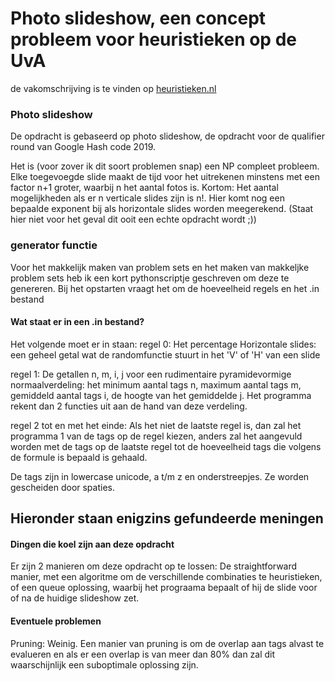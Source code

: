 # Photo slideshow, een concept probleem voor heuristieken op de UvA 

de vakomschrijving is te vinden op [heuristieken.nl](heuristieken.nl)

### Photo slideshow
De opdracht is gebaseerd op photo slideshow, de opdracht voor de qualifier round van Google Hash code 2019.

Het is (voor zover ik dit soort problemen snap) een NP compleet probleem. Elke toegevoegde slide maakt de tijd voor het uitrekenen minstens met een factor n+1 groter, waarbij n het aantal fotos is. Kortom: Het aantal mogelijkheden als er n verticale slides zijn is n!. Hier komt nog een bepaalde exponent bij als horizontale slides worden meegerekend. (Staat hier niet voor het geval dit ooit een echte opdracht wordt ;))

### generator functie
Voor het makkelijk maken van problem sets en het maken van makkeljke problem sets heb ik een kort pythonscriptje geschreven om deze te genereren. Bij het opstarten vraagt het om de hoeveelheid regels en het .in bestand
#### Wat staat er in een .in bestand?
Het volgende moet er in staan:
regel 0: Het percentage Horizontale slides: een geheel getal wat de randomfunctie stuurt in het 'V' of 'H' van een slide

regel 1: De getallen n, m, i, j voor een rudimentaire pyramidevormige normaalverdeling: het minimum aantal tags n, maximum aantal tags m, gemiddeld aantal tags i, de hoogte van het gemiddelde j. Het programma rekent dan 2 functies uit aan de hand van deze verdeling.

regel 2 tot en met het einde: Als het niet de laatste regel is, dan zal het programma 1 van de tags op de regel kiezen, anders zal het aangevuld worden met de tags op de laatste regel tot de hoeveelheid tags die volgens de formule is bepaald is gehaald.

De tags zijn in lowercase unicode, a t/m z en onderstreepjes. Ze worden gescheiden door spaties.

## Hieronder staan enigzins gefundeerde meningen

#### Dingen die koel zijn aan deze opdracht
Er zijn 2 manieren om deze opdracht op te lossen: De straightforward manier, met een algoritme om de verschillende combinaties te heuristieken, of een queue oplossing, waarbij het prograama bepaalt of hij de slide voor of na de huidige slideshow zet.

#### Eventuele problemen
Pruning: Weinig. Een manier van pruning is om de overlap aan tags alvast te evalueren en als er een overlap is van meer dan 80% dan zal dit waarschijnlijk een suboptimale oplossing zijn.
